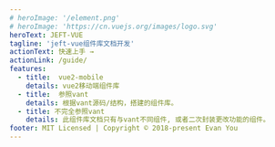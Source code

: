 ```yaml
---
# heroImage: '/element.png'
# heroImage: 'https://cn.vuejs.org/images/logo.svg'
heroText: JEFT-VUE
tagline: 'jeft-vue组件库文档开发'
actionText: 快速上手 →
actionLink: /guide/
features:
  - title:  vue2-mobile
    details: vue2移动端组件库
  - title:  参照vant
    details: 根据vant源码/结构，搭建的组件库。
  - title: 不完全参照vant
    details: 此组件库文档只有与vant不同组件, 或者二次封装更改功能的组件。
footer: MIT Licensed | Copyright © 2018-present Evan You
---
```


